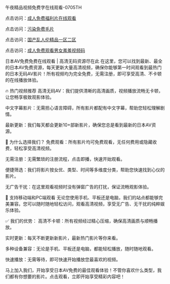 
午夜精品视频免费字在线观看-0705TH

点击访问：<a href="https://gsd-agv.pages.dev/">成人免费福利片在线观看</a>

点击访问：<a href="https://cfad.pages.dev/">污染免费毛片</a>

点击访问：<a href="https://gfd-5xg.pages.dev/">国产乱人伦精品一区二区</a>

点击访问：<a href="https://bered.pages.dev/">成人免费观看男女羞羞视频码</a>


日本AV免费免费在线观看 | 高清无码资源尽在此
在这里，您可以找到最新、最全的日本AV免费资源，每天更新大量高清视频，确保你能够第一时间观看到最热门的日本无码AV影片！所有视频均为完全免费，无需注册，即可享受高清、不卡顿的在线播放体验。

🔥 热门视频推荐
高清无码AV：我们提供清晰的高清画质，视频播放流畅无卡顿，让您畅享极致观影体验。

中文字幕影片：无需担心语言障碍，所有影片都配有中文字幕，帮助您轻松理解剧情。

最新更新：我们每天都会更新10+部新影片，确保您总是看到最新的日本AV资源。

📌 为什么选择我们？
免费观看：所有影片均可免费观看，无任何费用或隐藏收费，轻松享受高清视频。

无需注册：无需繁琐的注册流程，点击即播，快速开始观看。

便捷筛选：我们将影片按女优、类型、时间等多维度分类，帮助您快速找到心仪的影片。

无广告干扰：在这里观看视频时没有弹窗广告的打扰，保证流畅观影体验。

📱 支持移动端和PC端观看
无论您使用手机、平板还是电脑，我们的站点都能够完美兼容。您可以随时随地轻松访问，观看高清视频，享受无广告、无干扰的纯粹娱乐体验。

✅ 我们的优势：
高清不卡顿：所有视频经过精心压缩，确保高清画质与顺畅播放。

实时更新：每天不断更新新影片，最新热门影片等你来看。

多种设备兼容：无论是手机、平板还是电脑，都能轻松播放，随时随地观看。

快速播放：无需等待，即可快速开始播放您最喜欢的视频。

马上加入我们，开始享受日本AV免费的最佳观看体验！不管你喜欢什么类型，我们都有你想要的影片。点击观看，立即开始享受精彩内容吧！








<span style="display:none;">[Canonical link]( https://github.com/fm5214554/561658 ）</span>

